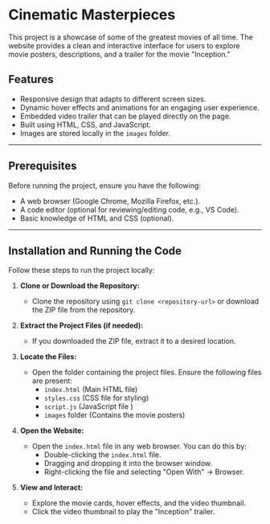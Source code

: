 # Cinematic Masterpieces

This project is a showcase of some of the greatest movies of all time. The website provides a clean and interactive interface for users to explore movie posters, descriptions, and a trailer for the movie "Inception."

## Features

- Responsive design that adapts to different screen sizes.
- Dynamic hover effects and animations for an engaging user experience.
- Embedded video trailer that can be played directly on the page.
- Built using HTML, CSS, and JavaScript.
- Images are stored locally in the `images` folder.

---

## Prerequisites

Before running the project, ensure you have the following:

- A web browser (Google Chrome, Mozilla Firefox, etc.).
- A code editor (optional for reviewing/editing code, e.g., VS Code).
- Basic knowledge of HTML and CSS (optional).

---

## Installation and Running the Code

Follow these steps to run the project locally:

1. **Clone or Download the Repository:**
   - Clone the repository using `git clone <repository-url>` or download the ZIP file from the repository.

2. **Extract the Project Files (if needed):**
   - If you downloaded the ZIP file, extract it to a desired location.

3. **Locate the Files:**
   - Open the folder containing the project files. Ensure the following files are present:
     - `index.html` (Main HTML file)
     - `styles.css` (CSS file for styling)
     - `script.js` (JavaScript file )
     - `images` folder (Contains the movie posters)

4. **Open the Website:**
   - Open the `index.html` file in any web browser. You can do this by:
     - Double-clicking the `index.html` file.
     - Dragging and dropping it into the browser window.
     - Right-clicking the file and selecting "Open With" -> Browser.

5. **View and Interact:**
   - Explore the movie cards, hover effects, and the video thumbnail.
   - Click the video thumbnail to play the "Inception" trailer.





